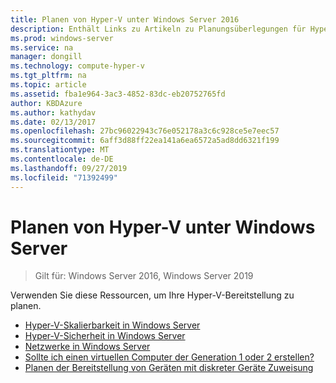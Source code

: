 ```yaml
---
title: Planen von Hyper-V unter Windows Server 2016
description: Enthält Links zu Artikeln zu Planungsüberlegungen für Hyper-V.
ms.prod: windows-server
ms.service: na
manager: dongill
ms.technology: compute-hyper-v
ms.tgt_pltfrm: na
ms.topic: article
ms.assetid: fba1e964-3ac3-4852-83dc-eb20752765fd
author: KBDAzure
ms.author: kathydav
ms.date: 02/13/2017
ms.openlocfilehash: 27bc96022943c76e052178a3c6c928ce5e7eec57
ms.sourcegitcommit: 6aff3d88ff22ea141a6ea6572a5ad8dd6321f199
ms.translationtype: MT
ms.contentlocale: de-DE
ms.lasthandoff: 09/27/2019
ms.locfileid: "71392499"
---
```

# <a name="plan-for-hyper-v-on-windows-server"></a>Planen von Hyper-V unter Windows Server

>Gilt für: Windows Server 2016, Windows Server 2019

Verwenden Sie diese Ressourcen, um Ihre Hyper-V-Bereitstellung zu planen.
   
-  [Hyper-V-Skalierbarkeit in Windows Server](plan-hyper-v-scalability-in-windows-server.md)  
-  [Hyper-V-Sicherheit in Windows Server](plan-hyper-v-security-in-windows-server.md)
-  [Netzwerke in Windows Server](plan-hyper-v-networking-in-windows-server.md) 
-  [Sollte ich einen virtuellen Computer der Generation 1 oder 2 erstellen?](Should-I-create-a-generation-1-or-2-virtual-machine-in-Hyper-V.md)
- [Planen der Bereitstellung von Geräten mit diskreter Geräte Zuweisung](plan-for-deploying-devices-using-discrete-device-assignment.md)
  


